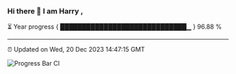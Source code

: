 ### Hi there 👋 I am Harry , 

⏳ Year progress { █████████████████████████████▁ } 96.88 %

---

⏰ Updated on Wed, 20 Dec 2023 14:47:15 GMT

![Progress Bar CI](https://github.com/duykhang68/duykhang68/workflows/Progress%20Bar%20CI/badge.svg)

